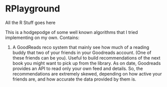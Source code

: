# RPlayground
All the R Stuff goes here

This is a hodgepodge of some well known algorithms that I tried implementing on my own. Contains:

1. A GoodReads reco system that mainly see how much of a reading buddy that two of your friends in your Goodreads account. (One of these friends can be you). Useful to build recommendations of the next book you might want to pick up from the library.  As on date, Goodreads provides an API to read only your own feed and details. So, the recommendations are extremely skewed, depending on how active your friends are, and how accurate the data provided by them is. 

